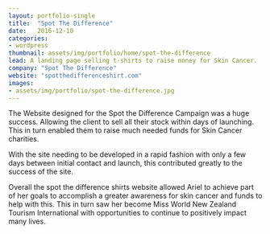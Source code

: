 ```yaml
---
layout: portfolio-single
title:  "Spot The Difference"
date:   2016-12-10
categories:
- wordpress
thumbnail: assets/img/portfolio/home/spot-the-difference
lead: A landing page selling t-shirts to raise money for Skin Cancer.
company: "Spot The Difference"
website: "spotthedifferenceshirt.com"
images:
- assets/img/portfolio/spot-the-difference.jpg
---
```


The Website designed for the Spot the Difference Campaign was a huge success. Allowing the client to sell all their stock within days of launching. This in turn enabled them to raise much needed funds for Skin Cancer charities.

With the site needing to be developed in a rapid fashion with only a few days between initial contact and launch, this contributed greatly to the success of the site.

Overall the spot the difference shirts website allowed Ariel to achieve part of her goals to accomplish a greater awareness for skin cancer and funds to help with this. This in turn saw her become Miss World New Zealand Tourism International with opportunities to continue to positively impact many lives.
